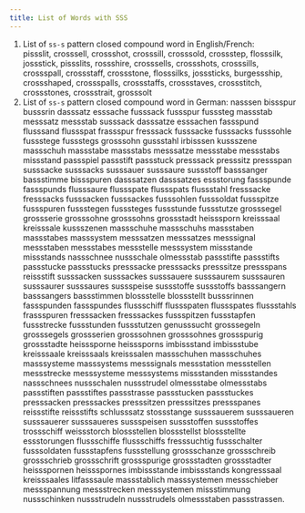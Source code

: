 ```yaml
---
title: List of Words with SSS
---
```


1. List of `ss-s` pattern closed compound word in English/French:  
   pissslit, crosssell, crossshot, crosssill, crosssold, crossstep, flosssilk, jossstick, pissslits, rossshire,
   crosssells, crossshots, crosssills, crossspall, crossstaff, crossstone, flosssilks, josssticks, burgessship,
   crossshaped, crossspalls, crossstaffs, crossstaves, crossstitch, crossstones, crossstrait, grosssolt
2. List of `ss-s` pattern closed compound word in German:
   nasssen bissspur busssrin dasssatz esssache fusssack fussspur fusssteg massstab messsatz messstab susssack dasssatze
   esssachen fassspund flusssand flussspat frassspur fresssack fusssacke fusssacks fusssohle fussstege fussstegs
   grosssohn gussstahl irbisssen kussszene massschuh massstabe massstabs messsatze messstabe messstabs missstand
   passspiel passstift passstuck presssack presssitz pressspan susssacke susssacks susssauer susssaure sussstoff
   basssanger bassstimme bissspuren dasssatzen dasssatzes essstorung fassspunde fassspunds flusssaure flussspate
   flussspats flussstahl fresssacke fresssacks fusssacken fusssackes fusssohlen fusssoldat fussspitze fussspuren
   fussstegen fusssteges fussstunde fussstutze grosssegel grossserie grosssohne grosssohns grossstadt heisssporn
   kreisssaal kreisssale kussszenen massschuhe massschuhs massstaben massstabes masssystem messsatzen messsatzes
   messsignal messstaben messstabes messstelle messsystem missstande missstands nassschnee nussschale olmessstab
   passstifte passstifts passstucke passstucks presssacke presssacks presssitze pressspans reissstift susssacken
   susssackes susssauere susssaurem susssauren susssaurer susssaures sussspeise sussstoffe sussstoffs basssangern
   basssangers bassstimmen blossstelle blossstellt busssrinnen fassspunden fassspundes flussschiff flussspaten
   flussspates flussstahls frassspuren fresssacken fresssackes fussspitzen fussstapfen fussstrecke fussstunden
   fussstutzen genusssucht grosssegeln grosssegels grossserien grosssohnen grosssohnes grossspurig grossstadte
   heisssporne heisssporns imbissstand imbissstube kreisssaale kreisssaals kreisssalen massschuhen massschuhes
   masssysteme masssystems messsignals messstation messstellen messstrecke messsysteme messsystems missstanden
   missstandes nassschnees nussschalen nussstrudel olmessstabe olmessstabs passstiften passstiftes passstrasse
   passstucken passstuckes presssacken presssackes presssitzen presssitzes pressspanes reissstifte reissstifts
   schlusssatz stossstange susssauerem susssaueren susssauerer susssaueres sussspeisen sussstoffen sussstoffes
   trossschiff weissstorch blossstellen blossstellst blossstellte essstorungen flussschiffe flussschiffs fresssuchtig
   fussschalter fusssoldaten fussstapfens fussstellung grossschanze grossschreib grossschrieb grossschrift grossspurige
   grossstadten grossstadter heissspornen heissspornes imbissstande imbissstands kongresssaal kreisssaales litfasssaule
   massstablich masssystemen messschieber messspannung messstrecken messsystemen missstimmung nussschinken nussstrudeln
   nussstrudels olmessstaben passstrassen.